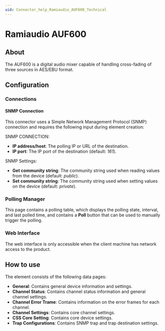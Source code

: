 ```yaml
---
uid: Connector_help_Ramiaudio_AUF600_Technical
---
```


# Ramiaudio AUF600

## About

The AUF600 is a digital audio mixer capable of handling cross-fading of three sources in AES/EBU format.

## Configuration

### Connections

#### SNMP Connection

This connector uses a Simple Network Management Protocol (SNMP) connection and requires the following input during element creation:

SNMP CONNECTION:

- **IP address/host**: The polling IP or URL of the destination.
- **IP port**: The IP port of the destination (default: *161*).

SNMP Settings:

- **Get community string**: The community string used when reading values from the device (default: *public*).
- **Set community string**: The community string used when setting values on the device (default: *private*).

### Polling Manager

This page contains a polling table, which displays the polling state, interval, and last polled time, and contains a **Poll** button that can be used to manually trigger the polling.

### Web Interface

The web interface is only accessible when the client machine has network access to the product.

## How to use

The element consists of the following data pages:

- **General**: Contains general device information and settings.
- **Channel Status**: Contains channel status information and general channel settings.
- **Channel Error Trame**: Contains information on the error frames for each channel.
- **Channel Settings**: Contains core channel settings.
- **CSS Core Setting**: Contains core device settings.
- **Trap Configurations**: Contains SNMP trap and trap destination settings.
